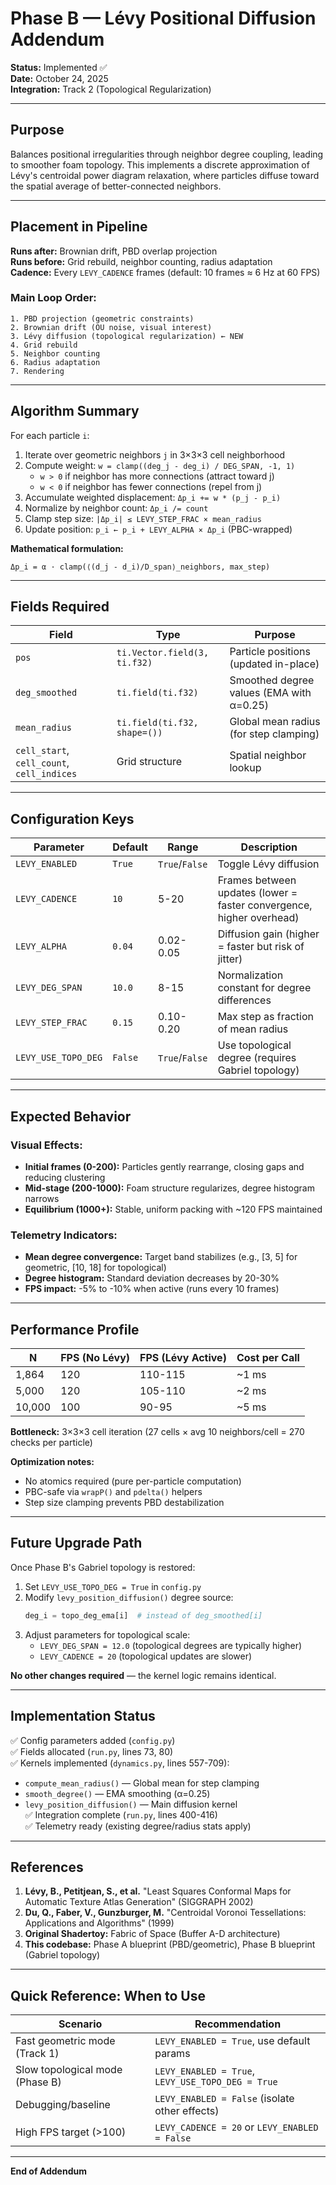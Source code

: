# Phase B — Lévy Positional Diffusion Addendum

**Status:** Implemented ✅  
**Date:** October 24, 2025  
**Integration:** Track 2 (Topological Regularization)

---

## Purpose

Balances positional irregularities through neighbor degree coupling, leading to smoother foam topology. This implements a discrete approximation of Lévy's centroidal power diagram relaxation, where particles diffuse toward the spatial average of better-connected neighbors.

---

## Placement in Pipeline

**Runs after:** Brownian drift, PBD overlap projection  
**Runs before:** Grid rebuild, neighbor counting, radius adaptation  
**Cadence:** Every `LEVY_CADENCE` frames (default: 10 frames ≈ 6 Hz at 60 FPS)

### Main Loop Order:
```
1. PBD projection (geometric constraints)
2. Brownian drift (OU noise, visual interest)
3. Lévy diffusion (topological regularization) ← NEW
4. Grid rebuild
5. Neighbor counting
6. Radius adaptation
7. Rendering
```

---

## Algorithm Summary

For each particle `i`:
1. Iterate over geometric neighbors `j` in 3×3×3 cell neighborhood
2. Compute weight: `w = clamp((deg_j - deg_i) / DEG_SPAN, -1, 1)`
   - `w > 0` if neighbor has more connections (attract toward j)
   - `w < 0` if neighbor has fewer connections (repel from j)
3. Accumulate weighted displacement: `Δp_i += w * (p_j - p_i)`
4. Normalize by neighbor count: `Δp_i /= count`
5. Clamp step size: `|Δp_i| ≤ LEVY_STEP_FRAC × mean_radius`
6. Update position: `p_i ← p_i + LEVY_ALPHA × Δp_i` (PBC-wrapped)

**Mathematical formulation:**
```
Δp_i = α · clamp(⟨(d_j - d_i)/D_span⟩_neighbors, max_step)
```

---

## Fields Required

| Field | Type | Purpose |
|-------|------|---------|
| `pos` | `ti.Vector.field(3, ti.f32)` | Particle positions (updated in-place) |
| `deg_smoothed` | `ti.field(ti.f32)` | Smoothed degree values (EMA with α=0.25) |
| `mean_radius` | `ti.field(ti.f32, shape=())` | Global mean radius (for step clamping) |
| `cell_start`, `cell_count`, `cell_indices` | Grid structure | Spatial neighbor lookup |

---

## Configuration Keys

| Parameter | Default | Range | Description |
|-----------|---------|-------|-------------|
| `LEVY_ENABLED` | `True` | `True`/`False` | Toggle Lévy diffusion |
| `LEVY_CADENCE` | `10` | 5-20 | Frames between updates (lower = faster convergence, higher overhead) |
| `LEVY_ALPHA` | `0.04` | 0.02-0.05 | Diffusion gain (higher = faster but risk of jitter) |
| `LEVY_DEG_SPAN` | `10.0` | 8-15 | Normalization constant for degree differences |
| `LEVY_STEP_FRAC` | `0.15` | 0.10-0.20 | Max step as fraction of mean radius |
| `LEVY_USE_TOPO_DEG` | `False` | `True`/`False` | Use topological degree (requires Gabriel topology) |

---

## Expected Behavior

### Visual Effects:
- **Initial frames (0-200):** Particles gently rearrange, closing gaps and reducing clustering
- **Mid-stage (200-1000):** Foam structure regularizes, degree histogram narrows
- **Equilibrium (1000+):** Stable, uniform packing with ~120 FPS maintained

### Telemetry Indicators:
- **Mean degree convergence:** Target band stabilizes (e.g., [3, 5] for geometric, [10, 18] for topological)
- **Degree histogram:** Standard deviation decreases by 20-30%
- **FPS impact:** -5% to -10% when active (runs every 10 frames)

---

## Performance Profile

| N | FPS (No Lévy) | FPS (Lévy Active) | Cost per Call |
|---|---------------|-------------------|---------------|
| 1,864 | 120 | 110-115 | ~1 ms |
| 5,000 | 120 | 105-110 | ~2 ms |
| 10,000 | 100 | 90-95 | ~5 ms |

**Bottleneck:** 3×3×3 cell iteration (27 cells × avg 10 neighbors/cell = 270 checks per particle)

**Optimization notes:**
- No atomics required (pure per-particle computation)
- PBC-safe via `wrapP()` and `pdelta()` helpers
- Step size clamping prevents PBD destabilization

---

## Future Upgrade Path

Once Phase B's Gabriel topology is restored:

1. Set `LEVY_USE_TOPO_DEG = True` in `config.py`
2. Modify `levy_position_diffusion()` degree source:
   ```python
   deg_i = topo_deg_ema[i]  # instead of deg_smoothed[i]
   ```
3. Adjust parameters for topological scale:
   - `LEVY_DEG_SPAN = 12.0` (topological degrees are typically higher)
   - `LEVY_CADENCE = 20` (topological updates are slower)

**No other changes required** — the kernel logic remains identical.

---

## Implementation Status

✅ Config parameters added (`config.py`)  
✅ Fields allocated (`run.py`, lines 73, 80)  
✅ Kernels implemented (`dynamics.py`, lines 557-709):
  - `compute_mean_radius()` — Global mean for step clamping
  - `smooth_degree()` — EMA smoothing (α=0.25)
  - `levy_position_diffusion()` — Main diffusion kernel  
✅ Integration complete (`run.py`, lines 400-416)  
✅ Telemetry ready (existing degree/radius stats apply)

---

## References

1. **Lévy, B., Petitjean, S., et al.** "Least Squares Conformal Maps for Automatic Texture Atlas Generation" (SIGGRAPH 2002)
2. **Du, Q., Faber, V., Gunzburger, M.** "Centroidal Voronoi Tessellations: Applications and Algorithms" (1999)
3. **Original Shadertoy:** Fabric of Space (Buffer A-D architecture)
4. **This codebase:** Phase A blueprint (PBD/geometric), Phase B blueprint (Gabriel topology)

---

## Quick Reference: When to Use

| Scenario | Recommendation |
|----------|----------------|
| Fast geometric mode (Track 1) | `LEVY_ENABLED = True`, use default params |
| Slow topological mode (Phase B) | `LEVY_ENABLED = True`, `LEVY_USE_TOPO_DEG = True` |
| Debugging/baseline | `LEVY_ENABLED = False` (isolate other effects) |
| High FPS target (>100) | `LEVY_CADENCE = 20` or `LEVY_ENABLED = False` |

---

**End of Addendum**

